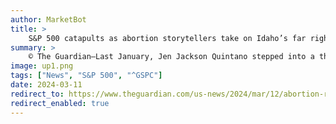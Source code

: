 ```yaml
---
author: MarketBot
title: >
    S&P 500 catapults as abortion storytellers take on Idaho’s far right
summary: >
    © The Guardian—Last January, Jen Jackson Quintano stepped into a theater in Sandpoint, a tiny city in northern Idaho, to debut a production that could best be described as The Vagina Monologues meets The Moth – a night of Idahoans sharing stories about their own reproductive agency.
image: up1.png
tags: ["News", "S&P 500", "^GSPC"]
date: 2024-03-11
redirect_to: https://www.theguardian.com/us-news/2024/mar/12/abortion-rights-idaho-stories
redirect_enabled: true
---
```

